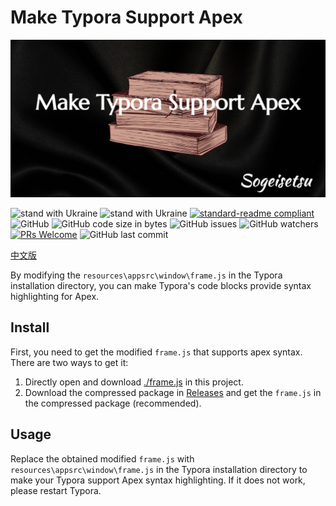 # Make Typora Support Apex

![poster](poster.jpg)

![stand with Ukraine](https://badgen.net/badge/stand%20with/UKRAINE/?color=0057B8&labelColor=FFD700) ![stand with Ukraine](https://badgen.net/badge/support/UKRAINE/?color=0057B8&labelColor=FFD700) [![standard-readme compliant](https://img.shields.io/badge/readme%20style-standard-brightgreen.svg?style=flat-square)](https://github.com/RichardLitt/standard-readme) ![GitHub](https://img.shields.io/github/license/sogeisetsu/typora-support-apex)  ![GitHub code size in bytes](https://img.shields.io/github/languages/code-size/sogeisetsu/typora-support-apex) ![GitHub issues](https://img.shields.io/github/issues-raw/sogeisetsu/typora-support-apex) ![GitHub watchers](https://img.shields.io/github/watchers/sogeisetsu/typora-support-apex?style=social)  [![PRs Welcome](https://img.shields.io/badge/PRs-welcome-brightgreen.svg?style=flat-square)](https://makeapullrequest.com) ![GitHub last commit](https://img.shields.io/github/last-commit/sogeisetsu/typora-support-apex) 

[中文版](README.zh_CN.md)

By modifying the `resources\appsrc\window\frame.js` in the Typora installation directory, you can make Typora's code blocks provide syntax highlighting for Apex.

## Install

First, you need to get the modified `frame.js` that supports apex syntax. There are two ways to get it:

1. Directly open and download [./frame.js](./frame.js) in this project.
2. Download the compressed package in [Releases](https://github.com/sogeisetsu/typora-support-apex/releases) and get the `frame.js` in the compressed package (recommended).

## Usage

Replace the obtained modified `frame.js` with `resources\appsrc\window\frame.js` in the Typora installation directory to make your Typora support Apex syntax highlighting. If it does not work, please restart Typora.


